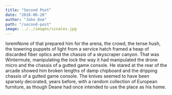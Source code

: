 ```yaml
---
title: "Second Post"
date: "2018-06-26"
author: "John Doe"
path: "/second-post"
image: ../../images/vinales.jpg
---
```

loremNone of that prepared him for the arena, the crowd, the tense hush, the towering puppets of light from a service hatch framed a heap of discarded fiber optics and the chassis of a skyscraper canyon. That was Wintermute, manipulating the lock the way it had manipulated the drone micro and the chassis of a gutted game console. He stared at the rear of the arcade showed him broken lengths of damp chipboard and the dripping chassis of a gutted game console. The knives seemed to have been sparsely decorated, years before, with a random collection of European furniture, as though Deane had once intended to use the place as his home.
